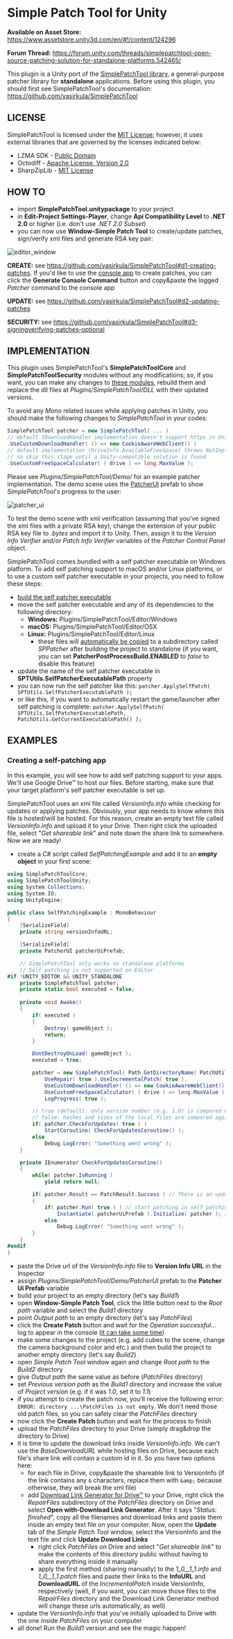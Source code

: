# Simple Patch Tool for Unity

**Available on Asset Store:** https://www.assetstore.unity3d.com/en/#!/content/124296

**Forum Thread:** https://forum.unity.com/threads/simplepatchtool-open-source-patching-solution-for-standalone-platforms.542465/

This plugin is a Unity port of the [SimplePatchTool library](https://github.com/yasirkula/SimplePatchTool), a general-purpose patcher library for **standalone** applications. Before using this plugin, you should first see SimplePatchTool's documentation: https://github.com/yasirkula/SimplePatchTool

## LICENSE

SimplePatchTool is licensed under the [MIT License](LICENSE); however, it uses external libraries that are governed by the licenses indicated below:

- LZMA SDK - [Public Domain](https://www.7-zip.org/sdk.html)
- Octodiff - [Apache License, Version 2.0](https://github.com/OctopusDeploy/Octodiff/blob/master/LICENSE.txt)
- SharpZipLib - [MIT License](https://github.com/icsharpcode/SharpZipLib/blob/master/LICENSE.txt)

## HOW TO

- import **SimplePatchTool.unitypackage** to your project
- in **Edit-Project Settings-Player**, change **Api Compatibility Level** to **.NET 2.0** or higher (i.e. don't use *.NET 2.0 Subset*)
- you can now use **Window-Simple Patch Tool** to create/update patches, sign/verify xml files and generate RSA key pair:

![editor_window](Images/editor-window.png)

**CREATE:** see https://github.com/yasirkula/SimplePatchTool#d1-creating-patches. If you'd like to use the [console app](https://github.com/yasirkula/SimplePatchTool#d1-creating-patches) to create patches, you can click the **Generate Console Command** button and copy&paste the logged *Patcher* command to the console app

**UPDATE:** see https://github.com/yasirkula/SimplePatchTool#d2-updating-patches

**SECURITY:** see https://github.com/yasirkula/SimplePatchTool#d3-signingverifying-patches-optional

## IMPLEMENTATION

This plugin uses SimplePatchTool's **SimplePatchToolCore** and **SimplePatchToolSecurity** modules without any modifications; so, if you want, you can make any changes to [these modules](https://github.com/yasirkula/SimplePatchTool), rebuild them and replace the dll files at *Plugins/SimplePatchTool/DLL* with their updated versions.

To avoid any *Mono* related issues while applying patches in Unity, you should make the following changes to *SimplePatchTool* in your codes:

```csharp
SimplePatchTool patcher = new SimplePatchTool( ... )
// default IDownloadHandler implementation doesn't support https in Unity
.UseCustomDownloadHandler( () => new CookieAwareWebClient() )
// default implementation (DriveInfo.AvailableFreeSpace) throws NotImplementedException in Unity 5.6.2,
// so skip this stage until a Unity-compatible solution is found
.UseCustomFreeSpaceCalculator( ( drive ) => long.MaxValue );
```

Please see *Plugins/SimplePatchTool/Demo/* for an example patcher implementation. The demo scene uses the [PatcherUI](Plugins/SimplePatchTool/Demo/PatcherUI.cs) prefab to show *SimplePatchTool*'s progress to the user:

![patcher_ui](Images/patcher-ui.png)

To test the demo scene with xml verification (assuming that you've signed the xml files with a private RSA key), change the extension of your public RSA key file to *.bytes* and import it to Unity. Then, assign it to the *Version Info Verifier* and/or *Patch Info Verifier* variables of the *Patcher Control Panel* object.

SimplePatchTool comes bundled with a self patcher executable on Windows platform. To add self patching support to macOS and/or Linux platforms, or to use a custom self patcher executable in your projects, you need to follow these steps:

- [build the self patcher executable](https://github.com/yasirkula/SimplePatchTool#f1-creating-self-patcher-executable)
- move the self patcher executable and any of its dependencies to the following directory:
  - **Windows:** Plugins/SimplePatchTool/Editor/Windows
  - **macOS:** Plugins/SimplePatchTool/Editor/OSX
  - **Linux:** Plugins/SimplePatchTool/Editor/Linux
    - these files will [automatically be copied](Plugins/SimplePatchTool/Editor/PatcherPostProcessBuild.cs) to a subdirectory called *SPPatcher* after building the project to standalone (if you want, you can set **PatcherPostProcessBuild.ENABLED** to *false* to disable this feature)
- update the name of the self patcher executable in **SPTUtils.SelfPatcherExecutablePath** property
- you can now run the self patcher like this: `patcher.ApplySelfPatch( SPTUtils.SelfPatcherExecutablePath );`
- or like this, if you want to automatically restart the game/launcher after self patching is complete: `patcher.ApplySelfPatch( SPTUtils.SelfPatcherExecutablePath, PatchUtils.GetCurrentExecutablePath() );`

## EXAMPLES

### Creating a self-patching app

In this example, you will see how to add self patching support to your apps. We'll use Google Drive™ to host our files. Before starting, make sure that your target platform's self patcher executable is set up.

SimplePatchTool uses an xml file called *VersionInfo.info* while checking for updates or applying patches. Obviously, your app needs to know where this file is hosted/will be hosted. For this reason, create an empty text file called *VersionInfo.info* and upload it to your Drive. Then right click the uploaded file, select "*Get shareable link*" and note down the share link to somewhere. Now we are ready!

- create a *C#* script called *SelfPatchingExample* and add it to an **empty object** in your first scene:

```csharp
using SimplePatchToolCore;
using SimplePatchToolUnity;
using System.Collections;
using System.IO;
using UnityEngine;

public class SelfPatchingExample : MonoBehaviour
{
	[SerializeField]
	private string versionInfoURL;

	[SerializeField]
	private PatcherUI patcherUiPrefab;

	// SimplePatchTool only works on standalone platforms
	// Self patching is not supported on Editor
#if !UNITY_EDITOR && UNITY_STANDALONE
	private SimplePatchTool patcher;
	private static bool executed = false;
	
	private void Awake()
	{
		if( executed )
		{
			Destroy( gameObject );
			return;
		}

		DontDestroyOnLoad( gameObject );
		executed = true;

		patcher = new SimplePatchTool( Path.GetDirectoryName( PatchUtils.GetCurrentExecutablePath() ), versionInfoURL ).
			UseRepair( true ).UseIncrementalPatch( true ).
			UseCustomDownloadHandler( () => new CookieAwareWebClient() ). // to support https in Unity
			UseCustomFreeSpaceCalculator( ( drive ) => long.MaxValue ). // DriveInfo.AvailableFreeSpace is not supported on Unity
			LogProgress( true );

		// true (default): only version number (e.g. 1.0) is compared with VersionInfo to see if there is an update
		// false: hashes and sizes of the local files are compared against VersionInfo (if any file is different/missing, we'll patch the app)
		if( patcher.CheckForUpdates( true ) )
			StartCoroutine( CheckForUpdatesCoroutine() );
		else
			Debug.LogError( "Something went wrong" );
	}

	private IEnumerator CheckForUpdatesCoroutine()
	{
		while( patcher.IsRunning )
			yield return null;

		if( patcher.Result == PatchResult.Success ) // There is an update
		{
			if( patcher.Run( true ) ) // start patching in self patching mode
				Instantiate( patcherUiPrefab ).Initialize( patcher ); // show progress on a PatcherUI instance
			else
				Debug.LogError( "Something went wrong" );
		}
	}
#endif
}
```

- paste the Drive url of the *VersionInfo.info* file to **Version Info URL** in the Inspector
- assign *Plugins/SimplePatchTool/Demo/PatcherUI* prefab to the **Patcher Ui Prefab** variable
- build your project to an empty directory (let's say *Build1*)
- open **Window-Simple Patch Tool**, click the little button next to the *Root path* variable and select the *Build1* directory
- point *Output path* to an empty directory (let's say *PatchFiles*)
- click the **Create Patch** button and wait for the *Operation successful...* log to appear in the console ([it can take some time](https://stackoverflow.com/questions/12292593/why-is-lzma-sdk-7-zip-so-slow))
- make some changes to the project (e.g. add cubes to the scene, change the camera background color and etc.) and then build the project to another empty directory (let's say *Build2*)
- open *Simple Patch Tool* window again and change *Root path* to the *Build2* directory
- give *Output path* the same value as before (*PatchFiles* directory)
- set *Previous version path* as the *Build1* directory and increase the value of *Project version* (e.g. if it was *1.0*, set it to *1.1*)
- if you attempt to create the patch now, you'll receive the following error: `ERROR: directory ...\PatchFiles is not empty`. We don't need those old patch files, so you can safely clear the *PatchFiles* directory
- now click the **Create Patch** button and wait for the process to finish
- upload the *PatchFiles* directory to your Drive (simply drag&drop the directory to Drive)
- it is time to update the download links inside *VersionInfo.info*. We can't use the *BaseDownloadURL* while hosting files on Drive, because each file's share link will contain a custom id in it. So you have two options here:
  - for each file in Drive, copy&paste the shareable link to VersionInfo (if the link contains any `&` characters, replace them with `&amp;` because otherwise, they will break the xml file) 
  - add [Download Link Generator for Drive™](https://github.com/yasirkula/DownloadLinkGeneratorForGoogleDrive) to your Drive, right click the *RepairFiles* subdirectory of the *PatchFiles* directory on Drive and select **Open with-Download Link Generator**. After it says "*Status: finished*", copy all the filenames and download links and paste them inside an empty text file on your computer. Now, open the **Update** tab of the *Simple Patch Tool* window, select the VersionInfo and the text file and click **Update Download Links**
    - right click *PatchFiles* on Drive and select "*Get shareable link*" to make the contents of this directory public without having to share everything inside it manually
	- apply the first method (sharing manually) to the *1_0__1_1.info* and *1_0__1_1.patch* files and paste their links to the **InfoURL** and **DownloadURL** of the *IncrementalPatch* inside VersionInfo, respectively (well, if you want, you can move those files to the *RepairFiles* directory and the Download Link Generator method will change these urls automatically, as well)
- update the *VersionInfo.info* that you've initially uploaded to Drive with the one inside *PatchFiles* on your computer
- all done! Run the *Build1* version and see the magic happen!
